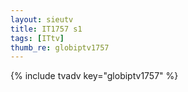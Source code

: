 ```yaml
--- 
layout: sieutv
title: IT1757 s1
tags: [ITtv]
thumb_re: globiptv1757
---
```

{% include tvadv key="globiptv1757" %} 
